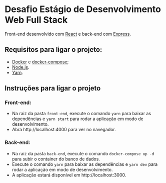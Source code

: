 # Desafio Estágio de Desenvolvimento Web Full Stack

Front-end desenvolvido com [React](https://pt-br.reactjs.org/) e back-end com [Express](https://expressjs.com/pt-br/).

## Requisitos para ligar o projeto:

- [Docker](https://www.docker.com/products/docker-desktop) e [docker-compose](https://docs.docker.com/compose/);
- [Node.js](https://nodejs.org/en/).
- [Yarn](https://yarnpkg.com/).

## Instruções para ligar o projeto

### Front-end: 

- Na raiz da pasta `front-end`, execute o comando `yarn` para baixar as dependências e `yarn start` para rodar a aplicação em modo de desenvolvimento.
- Abra http://localhost:4000 para ver no navegador.

### Back-end: 

- Na raiz da pasta `back-end`, execute o comando `docker-compose up -d` para subir o container do banco de dados.
- Execute o comando `yarn` para baixar as dependências e `yarn dev` para rodar a aplicação em modo de desenvolvimento.
- A aplicação estará disponível em http://localhost:3000.
